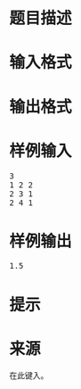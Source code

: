 

# 题目描述



# 输入格式



# 输出格式



# 样例输入


<pre>3
1 2 2
2 3 1
2 4 1</pre>

# 样例输出


<pre>1.5</pre>

# 提示



# 来源


<p>
在此键入。
</p>
